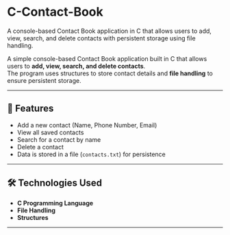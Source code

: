 # C-Contact-Book
A console-based Contact Book application in C that allows users to add, view, search, and delete contacts with persistent storage using file handling.

A simple console-based Contact Book application built in C that allows users to **add, view, search, and delete contacts**.  
The program uses structures to store contact details and **file handling** to ensure persistent storage.

---

## 🚀 Features
- Add a new contact (Name, Phone Number, Email)
- View all saved contacts
- Search for a contact by name
- Delete a contact
- Data is stored in a file (`contacts.txt`) for persistence

---

## 🛠️ Technologies Used
- **C Programming Language**
- **File Handling**
- **Structures**

---



